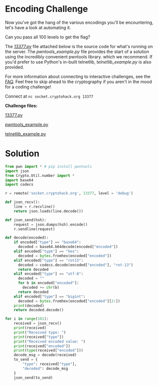 # Encoding Challenge

Now you've got the hang of the various encodings you'll be encountering, let's have a look at automating it.

Can you pass all 100 levels to get the flag?

The *[13377.py](http://13377.py)* file attached below is the source code for what's running on the server. The *pwntools_example.py* file provides the start of a solution using the incredibly convenient pwntools library. which we recommend. If you'd prefer to use Python's in-built telnetlib, *telnetlib_example.py* is also provided.

For more information about connecting to interactive challenges, see the [FAQ](https://cryptohack.org/faq#netcat). Feel free to skip ahead to the cryptography if you aren't in the mood for a coding challenge!

Connect at `nc socket.cryptohack.org 13377`

**Challenge files:**

[13377.py](https://cryptohack.org/static/challenges/13377_43de0a0efed6ed7bd890d1c79db22fb1.py)

[pwntools_example.py](https://cryptohack.org/static/challenges/pwntools_example_f93ca6ccef2def755aa8f6d9aa6e9c5b.py)

[telnetlib_example.py](https://cryptohack.org/static/challenges/telnetlib_example_5b11a835055df17c7c8f8f2a08782c44.py)

# Solution

```python
from pwn import * # pip install pwntools
import json
from Crypto.Util.number import *
import base64
import codecs

r = remote('socket.cryptohack.org', 13377, level = 'debug')

def json_recv():
    line = r.recvline()
    return json.loads(line.decode())

def json_send(hsh):
    request = json.dumps(hsh).encode()
    r.sendline(request)

def decode(encoded):
    if encoded["type"] == "base64":
      decoded = base64.b64decode(encoded["encoded"])
    elif encoded["type"] == "hex":
      decoded = bytes.fromhex(encoded["encoded"])
    elif encoded["type"] == "rot13":
      decoded = codecs.decode(encoded["encoded"], "rot-13")
      return decoded
    elif encoded["type"] == "utf-8":
      decoded = ""
      for b in encoded["encoded"]:
        decoded += chr(b)
      return decoded
    elif encoded["type"] == "bigint":
      decoded = bytes.fromhex(encoded["encoded"][2:])
    print(decoded)
    return decoded.decode()

for i in range(101):
    received = json_recv()
    print(received)
    print("Received type: ")
    print(received["type"])
    print("Received encoded value: ")
    print(received["encoded"])
    print(type(received["encoded"]))
    decode_msg = decode(received)
    to_send = {
        "type": received["type"],
        "decoded": decode_msg
    }
    json_send(to_send)
```
